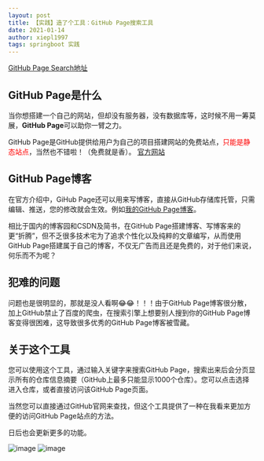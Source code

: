 ```yaml
---
layout: post
title: 【实践】造了个工具：GitHub Page搜索工具
date: 2021-01-14
author: xiepl1997
tags: springboot 实践
---
```


[GitHub Page Search地址](http://www.xpllyn.com/GitHubPageSearch)

## GitHub Page是什么
当你想搭建一个自己的网站，但却没有服务器，没有数据库等，这时候不用一筹莫展，**GitHub Page**可以助你一臂之力。  

GitHub Page是GitHub提供给用户为自己的项目搭建网站的免费站点，<font color="#ff0000">只能是静态站点</font>，当然也不错啦！（免费就是香）。 [官方网站](https://pages.github.com/) 

## GitHub Page博客
在官方介绍中，GiHub Page还可以用来写博客，直接从GitHub存储库托管，只需编辑、推送，您的修改就会生效。例如[我的GitHub Page博客](https://xiepl1997.github.io/)。  

相比于国内的博客园和CSDN及简书，在GitHub Page搭建博客、写博客来的更“折腾”，但不乏很多技术宅为了追求个性化以及纯粹的文章编写，从而使用GitHub Page搭建属于自己的博客，不仅无广告而且还是免费的，对于他们来说，何乐而不为呢？

## 犯难的问题
问题也是很明显的，那就是没人看啊😂😂！！！由于GitHub Page博客很分散，加上GitHub禁止了百度的爬虫，在搜索引擎上想要别人搜到你的GitHub Page博客变得很困难，这导致很多优秀的GitHub Page博客被雪藏。

## 关于这个工具
您可以使用这个工具，通过输入关键字来搜索GitHub Page，搜索出来后会分页显示所有的仓库信息摘要（GitHub上最多只能显示1000个仓库）。您可以点击选择进入仓库，或者直接访问该GitHub Page页面。  

当然您可以直接通过GitHub官网来查找，但这个工具提供了一种在我看来更加方便的访问GitHub Page站点的方法。  

日后也会更新更多的功能。

![image](https://images.cnblogs.com/cnblogs_com/xiepl1997/1916186/o_210114033655githubpagesearch.jpg)
![image](https://images.cnblogs.com/cnblogs_com/xiepl1997/1916186/o_210114033710githubpagesearchresult.jpg)  

